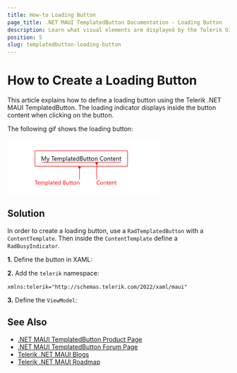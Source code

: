 ```yaml
---
title: How-to Loading Button
page_title: .NET MAUI TemplatedButton Documentation - Loading Button
description: Learn what visual elements are displayed by the Telerik UI for .NET MAUI TemplatedButton, and see how these elements build the visual structure of the control.
position: 5
slug: templatedbutton-loading-button
---
```


# How to Create a Loading Button

This article explains how to define a loading button using the Telerik .NET MAUI TemplatedButton. The loading indicator displays inside the button content when clicking on the button. 

The following gif shows the loading button:

![.NET MAUI TemplatedButton Loading Button](images/templatedbutton-visual-structure.png "Loading Button")

## Solution

In order to create a loading button, use a `RadTemplatedButton` with a `ContentTemplate`. Then inside the `ContentTemplate` define a `RadBusyIndicator`.

**1.** Define the button in XAML:

<snippet id='templatedbutton-loadingbutton' />

**2.** Add the `telerik` namespace:

```XAML
xmlns:telerik="http://schemas.telerik.com/2022/xaml/maui"
```

**3.** Define the `ViewModel`:

<snippet id='loadingbutton-viewmodel' />

## See Also

- [.NET MAUI TemplatedButton Product Page](https://www.telerik.com/maui-ui/templatedbutton)
- [.NET MAUI TemplatedButton Forum Page](https://www.telerik.com/forums/maui?tagId=2057)
- [Telerik .NET MAUI Blogs](https://www.telerik.com/blogs/mobile-net-maui)
- [Telerik .NET MAUI Roadmap](https://www.telerik.com/support/whats-new/maui-ui/roadmap)
